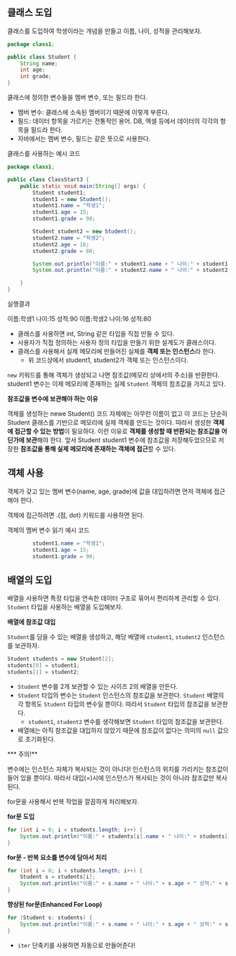 ## 클래스 도입

클래스를 도입하여 학생이라는 개념을 만들고 이름, 나이, 성적을 관리해보자.

```java
package class1;

public class Student {
    String name;
    int age;
    int grade;
}
```

클래스에 정의한 변수들을 멤버 변수, 또는 필드라 한다.

- 멤버 변수: 클레스에 소속된 멤버이기 때문에 이렇게 부른다.
- 필드: 데이터 항목을 가르키는 전통적인 용어. DB, 엑셀 등에서 데이터의 각각의 항목을 필드라 한다.
- 자바에서는 멤버 변수, 필드는 같은 뜻으로 사용한다.

클래스를 사용하는 예시 코드

```java
package class1;

public class ClassStart3 {
    public static void main(String[] args) {
        Student student1;
        student1 = new Student();
        student1.name = "학생1";
        student1.age = 15;
        student1.grade = 90;

        Student student2 = new Student();
        student2.name = "학생2";
        student2.age = 16;
        student2.grade = 80;

        System.out.println("이름:" + student1.name + " 나이:" + student1.age + " 성적:" + student1.grade);
        System.out.println("이름:" + student2.name + " 나이:" + student2.age + " 성적:" + student2.grade);

    }
}

```

실행결과

<aside>
이름:학생1 나이:15 성적:90
이름:학생2 나이:16 성적:80

</aside>

- 클래스를 사용하면 int, String 같은 타입을 직접 만들 수 있다.
- 사용자가 직접 정의하는 사용자 정의 타입을 만들기 위한 설계도가 클래스이다.
- 클래스를 사용해서 실제 메모리에 만들어진 실체를 **객체 또는 인스턴스**라 한다.
    - 위 코드상에서 student1, student2가 객체 또는 인스턴스이다.

`new` 키워드를 통해 객체가 생성되고 나면 참조값(메모리 상에서의 주소)을 반환한다. student1 변수는 이제 메모리에 존재하는 실제 `Student` 객체의 참조값을 가지고 있다.

**참조값을 변수에 보관해야 하는 이유**

객체를 생성하는 newe Student() 코드 자체에는 아무런 이름이 없고 이 코드는 단순히 Student 클래스를 기반으로 메모리에 실제 객체를 만드는 것이다. 따라서 생성한 **객체에 접근할 수 있는 방법**이 필요하다. 이런 이유로 **객체를 생성할 때 반환되는 참조값을 어딘가에 보관**해야 한다. 앞서 Student student1 변수에 참조값을 저장해두었으므로 저장한 **참조값을 통해 실제 메모리에 존재하는 객체에 접근**할 수 있다.

## 객체 사용

객체가 갖고 있는 멤버 변수(name, age, grade)에 값을 대입하려면 먼저 객체에 접근해야 한다.

객체에 접근하려면 .(점, dot) 키워드를 사용하면 된다.

객체의 멤버 변수 읽기 예시 코드

```java
        student1.name = "학생1";
        student1.age = 15;
        student1.grade = 90;
```

## 배열의 도입

배열을 사용하면 특정 타입을 연속한 데이터 구조로 묶어서 편리하게 관리할 수 있다. `Student` 타입을 사용하는 배열을 도입해보자.

**배열에 참조값 대입**

`Student`를 담을 수 있는 배열을 생성하고, 해당 배열에 `student1`, `student2` 인스턴스를 보관하자.

```java
Student students = new Student[2];
students[0] = student1;
students[1] = student2;
```

- `Student` 변수를 2개 보관할 수 있는 사이즈 2의 배열을 만든다.
- `Student` 타입의 변수는 `Student` 인스턴스의 참조값을 보관한다. `Student` 배열의 각 항목도 `Student` 타입의 변수일 뿐이다. 따라서 `Student` 타입의 참조값을 보관한다.
    - `student1`, `student2` 변수를 생각해보면 `Student` 타입의 참조값을 보관한다.
- 배열에는 아직 참조값을 대입하지 않았기 때문에 참조값이 없다는 의미의 `null` 값으로 초기화된다.

*** 주의!**

변수에는 인스턴스 자체가 복사되는 것이 아니다! 인스턴스의 위치를 가리키는 참조값이 들어 있을 뿐이다. 따라서 대입(=)시에 인스턴스가 복사되는 것이 아니라 참조값만 복사된다.

for문을 사용해서 반복 작업을 깔끔하게 처리해보자.

**for문 도입**

```java
for (int i = 0; i < students.length; i++) {
    System.out.println("이름:" + students[i].name + " 나이:" + students[i].age + " 성적:" + students[i].grade);
}
```

**for문 - 반복 요소를 변수에 담아서 처리**

```java
for (int i = 0; i < students.length; i++) {
    Student s = students[i];
    System.out.println("이름:" + s.name + " 나이:" + s.age + " 성적:" + s.grade);
}
```

**향상된 for문(Enhanced For Loop)**

```java
for (Student s: students) {
    System.out.println("이름:" + s.name + " 나이:" + s.age + " 성적:" + s.grade);
}
```

- `iter` 단축키를 사용하면 자동으로 만들어준다!
